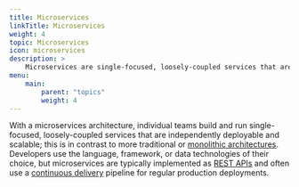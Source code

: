 ```yaml
---
title: Microservices
linkTitle: Microservices
weight: 4
topic: Microservices
icon: microservices
description: >
    Microservices are single-focused, loosely-coupled services that are independently deployable and scalable.
menu:
    main:
        parent: "topics"
        weight: 4
---
```


With a microservices architecture, individual teams build and run single-focused, loosely-coupled services that are independently deployable and scalable; this is in contrast to more traditional or [monolithic architectures](/guides/microservices/deconstructing-the-monolith). Developers use the language, framework, or data technologies of their choice, but microservices are typically implemented as [REST APIs](/guides/microservices/basics-of-rest) and often use a [continuous delivery](/guides/ci-cd/ci-cd-what-is) pipeline for regular production deployments.